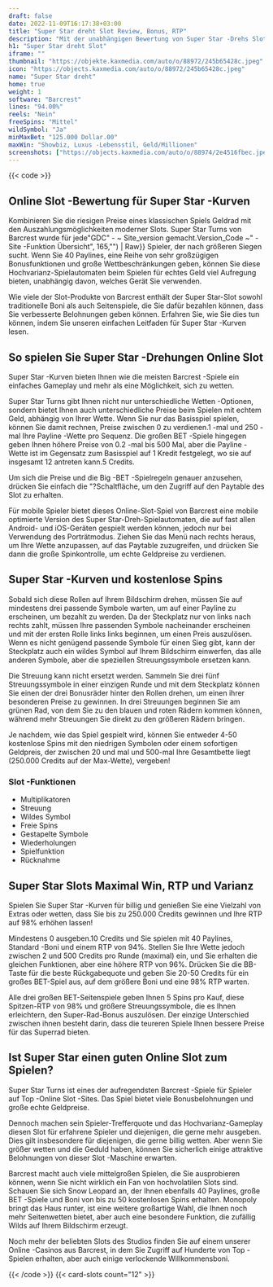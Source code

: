 ```yaml
---
draft: false
date: 2022-11-09T16:17:38+03:00
title: "Super Star dreht Slot Review, Bonus, RTP"
description: "Mit der unabhängigen Bewertung von Super Star -Drehs Slot von Barcrest können Sie hier kostenlos oder echtes Geld spielen und hier einen Bonus erhalten!"
h1: "Super Star dreht Slot"
iframe: ""
thumbnail: "https://objekte.kaxmedia.com/auto/o/88972/245b65428c.jpeg"
icon: "https://objects.kaxmedia.com/auto/o/88972/245b65428c.jpeg"
name: "Super Star dreht"
home: true
weight: 1
software: "Barcrest"
lines: "94.00%"
reels: "Nein"
freeSpins: "Mittel"
wildSymbol: "Ja"
minMaxBet: "125.000 Dollar.00"
maxWin: "Showbiz, Luxus -Lebensstil, Geld/Millionen"
screenshots: ["https://objects.kaxmedia.com/auto/o/88974/2e4516fbec.jpeg"]
---
```


{{< code >}}<h2>Online Slot -Bewertung für Super Star -Kurven</h2><p>Kombinieren Sie die riesigen Preise eines klassischen Spiels Geldrad mit den Auszahlungsmöglichkeiten moderner Slots. Super Star Turns von Barcrest wurde für jede"GDC" - ~ Site_version gemacht.Version_Code ~" - Site -Funktion Übersicht", 165,"") | Raw}} Spieler, der nach größeren Siegen sucht. Wenn Sie 40 Paylines, eine Reihe von sehr großzügigen Bonusfunktionen und große Wettbeschränkungen geben, können Sie diese Hochvarianz-Spielautomaten beim Spielen für echtes Geld viel Aufregung bieten, unabhängig davon, welches Gerät Sie verwenden.</p><p>Wie viele der Slot-Produkte von Barcrest enthält der Super Star-Slot sowohl traditionelle Boni als auch Seitenspiele, die Sie dafür bezahlen können, dass Sie verbesserte Belohnungen geben können. Erfahren Sie, wie Sie dies tun können, indem Sie unseren einfachen Leitfaden für Super Star -Kurven lesen.</p><h2>So spielen Sie Super Star -Drehungen Online Slot</h2><p>Super Star -Kurven bieten Ihnen wie die meisten Barcrest -Spiele ein einfaches Gameplay und mehr als eine Möglichkeit, sich zu wetten.</p><p>Super Star Turns gibt Ihnen nicht nur unterschiedliche Wetten -Optionen, sondern bietet Ihnen auch unterschiedliche Preise beim Spielen mit echtem Geld, abhängig von Ihrer Wette.  Wenn Sie nur das Basisspiel spielen, können Sie damit rechnen, Preise zwischen 0 zu verdienen.1 -mal und 250 -mal Ihre Payline -Wette pro Sequenz. Die großen BET -Spiele hingegen geben Ihnen höhere Preise von 0.2 -mal bis 500 Mal, aber die Payline -Wette ist im Gegensatz zum Basisspiel auf 1 Kredit festgelegt, wo sie auf insgesamt 12 antreten kann.5 Credits.</p><p>Um sich die Preise und die Big -BET -Spielregeln genauer anzusehen, drücken Sie einfach die "?Schaltfläche, um den Zugriff auf den Paytable des Slot zu erhalten.</p><p>Für mobile Spieler bietet dieses Online-Slot-Spiel von Barcrest eine mobile optimierte Version des Super Star-Dreh-Spielautomaten, die auf fast allen Android- und iOS-Geräten gespielt werden können, jedoch nur bei Verwendung des Porträtmodus. Ziehen Sie das Menü nach rechts heraus, um Ihre Wette anzupassen, auf das Paytable zuzugreifen, und drücken Sie dann die große Spinkontrolle, um echte Geldpreise zu verdienen.</p><h2>Super Star -Kurven und kostenlose Spins</h2><p>Sobald sich diese Rollen auf Ihrem Bildschirm drehen, müssen Sie auf mindestens drei passende Symbole warten, um auf einer Payline zu erscheinen, um bezahlt zu werden. Da der Steckplatz nur von links nach rechts zahlt, müssen Ihre passenden Symbole nacheinander erscheinen und mit der ersten Rolle links links beginnen, um einen Preis auszulösen. Wenn es nicht genügend passende Symbole für einen Sieg gibt, kann der Steckplatz auch ein wildes Symbol auf Ihrem Bildschirm einwerfen, das alle anderen Symbole, aber die speziellen Streuungssymbole ersetzen kann.</p><p>Die Streuung kann nicht ersetzt werden. Sammeln Sie drei fünf Streuungssymbole in einer einzigen Runde und mit dem Steckplatz können Sie einen der drei Bonusräder hinter den Rollen drehen, um einen ihrer besonderen Preise zu gewinnen. In drei Streuungen beginnen Sie am grünen Rad, von dem Sie zu den blauen und roten Rädern kommen können, während mehr Streuungen Sie direkt zu den größeren Rädern bringen.</p><p>Je nachdem, wie das Spiel gespielt wird, können Sie entweder 4-50 kostenlose Spins mit den niedrigen Symbolen oder einem sofortigen Geldpreis, der zwischen 20 und mal und 500-mal Ihre Gesamtbette liegt (250.000 Credits auf der Max-Wette), vergeben!</p><h3>
Slot -Funktionen</h3><ul>
<li></span>
Multiplikatoren</li>
<li></span>
Streuung</li>
<li></span>
Wildes Symbol</li>
<li></span>
Freie Spins</li>
<li></span>
Gestapelte Symbole</li>
<li></span>
Wiederholungen</li>
<li></span>
Spielfunktion</li>
<li></span>
Rücknahme</li></ul><h2>Super Star Slots Maximal Win, RTP und Varianz</h2><p>Spielen Sie Super Star -Kurven für billig und genießen Sie eine Vielzahl von Extras oder wetten, dass Sie bis zu 250.000 Credits gewinnen und Ihre RTP auf 98% erhöhen lassen!</p><p>Mindestens 0 ausgeben.10 Credits und Sie spielen mit 40 Paylines, Standard -Boni und einem RTP von 94%. Stellen Sie Ihre Wette jedoch zwischen 2 und 500 Credits pro Runde (maximal) ein, und Sie erhalten die gleichen Funktionen, aber eine höhere RTP von 96%. Drücken Sie die BB-Taste für die beste Rückgabequote und geben Sie 20-50 Credits für ein großes BET-Spiel aus, auf dem größere Boni und eine 98% RTP warten.</p><p>Alle drei großen BET-Seitenspiele geben Ihnen 5 Spins pro Kauf, diese Spitzen-RTP von 98% und größere Streuungssymbole, die es Ihnen erleichtern, den Super-Rad-Bonus auszulösen. Der einzige Unterschied zwischen ihnen besteht darin, dass die teureren Spiele Ihnen bessere Preise für das Superrad bieten.</p><h2>Ist Super Star einen guten Online Slot zum Spielen?</h2><p>Super Star Turns ist eines der aufregendsten Barcrest -Spiele für Spieler auf Top -Online Slot -Sites. Das Spiel bietet viele Bonusbelohnungen und große echte Geldpreise.</p><p>Dennoch machen sein Spieler-Trefferquote und das Hochvarianz-Gameplay diesen Slot für erfahrene Spieler und diejenigen, die gerne mehr ausgeben. Dies gilt insbesondere für diejenigen, die gerne billig wetten. Aber wenn Sie größer wetten und die Geduld haben, können Sie sicherlich einige attraktive Belohnungen von dieser Slot -Maschine erwarten.</p><p>Barcrest macht auch viele mittelgroßen Spielen, die Sie ausprobieren können, wenn Sie nicht wirklich ein Fan von hochvolatilen Slots sind. Schauen Sie sich Snow Leopard an, der Ihnen ebenfalls 40 Paylines, große BET -Spiele und Boni von bis zu 50 kostenlosen Spins erhalten. Monopoly bringt das Haus runter, ist eine weitere großartige Wahl, die Ihnen noch mehr Seitenwetten bietet, aber auch eine besondere Funktion, die zufällig Wilds auf Ihrem Bildschirm erzeugt.</p><p>Noch mehr der beliebten Slots des Studios finden Sie auf einem unserer Online -Casinos aus Barcrest, in dem Sie Zugriff auf Hunderte von Top -Spielen erhalten, aber auch einige verlockende Willkommensboni.</p>{{< /code >}}
 {{< card-slots count="12" >}}